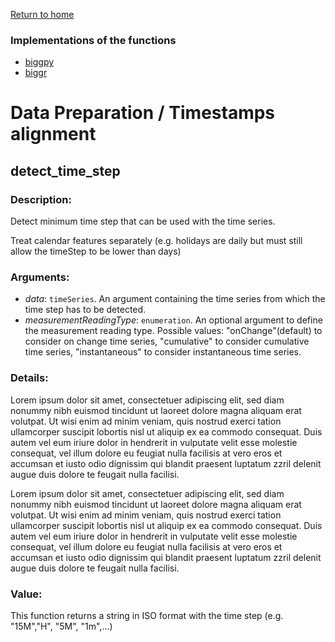 [Return to home](README.md)

### Implementations of the functions
- [biggpy](https://github.com/BeeGroup-cimne/biggpy#readme)
- [biggr](https://github.com/BeeGroup-cimne/biggr#readme)

# Data Preparation / Timestamps alignment

## detect_time_step

### Description:
    
Detect minimum time step that can be used with the time series.

Treat calendar features separately (e.g. holidays are daily but must still allow the timeStep to be lower than days)

### Arguments:
* _data_: <code>timeSeries</code>. An argument containing the time series from which the time step has to be detected.
* _measurementReadingType_: <code>enumeration</code>. An optional argument to define the measurement reading type. Possible values:
"onChange"(default) to consider on change time series, "cumulative" to consider cumulative time series, "instantaneous" to consider instantaneous time series.

### Details:
Lorem ipsum dolor sit amet, consectetuer adipiscing elit, sed diam nonummy nibh euismod tincidunt ut laoreet dolore magna aliquam erat volutpat. Ut wisi enim ad minim veniam, quis nostrud exerci tation ullamcorper suscipit lobortis nisl ut aliquip ex ea commodo consequat. Duis autem vel eum iriure dolor in hendrerit in vulputate velit esse molestie consequat, vel illum dolore eu feugiat nulla facilisis at vero eros et accumsan et iusto odio dignissim qui blandit praesent luptatum zzril delenit augue duis dolore te feugait nulla facilisi. 

Lorem ipsum dolor sit amet, consectetuer adipiscing elit, sed diam nonummy nibh euismod tincidunt ut laoreet dolore magna aliquam erat volutpat. Ut wisi enim ad minim veniam, quis nostrud exerci tation ullamcorper suscipit lobortis nisl ut aliquip ex ea commodo consequat. Duis autem vel eum iriure dolor in hendrerit in vulputate velit esse molestie consequat, vel illum dolore eu feugiat nulla facilisis at vero eros et accumsan et iusto odio dignissim qui blandit praesent luptatum zzril delenit augue duis dolore te feugait nulla facilisi.

### Value: 
This function returns a string in ISO format with the time step (e.g. "15M","H", "5M", "1m",...)

